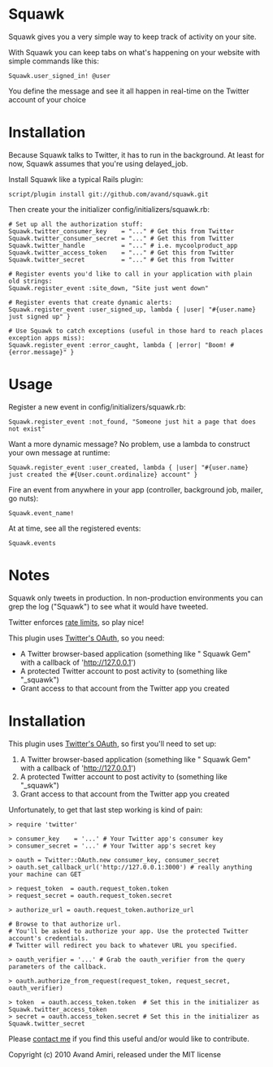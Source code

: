 Squawk
==================

Squawk gives you a very simple way to keep track of activity on your site.

With Squawk you can keep tabs on what's happening on your website with simple commands like this:

    Squawk.user_signed_in! @user

You define the message and see it all happen in real-time on the Twitter account of your choice

Installation
============
Because Squawk talks to Twitter, it has to run in the background. At least for now, Squawk assumes that you're using delayed_job.

Install Squawk like a typical Rails plugin:

    script/plugin install git://github.com/avand/squawk.git

Then create your the initializer config/initializers/squawk.rb:

    # Set up all the authorization stuff:
    Squawk.twitter_consumer_key    = "..." # Get this from Twitter
    Squawk.twitter_consumer_secret = "..." # Get this from Twitter
    Squawk.twitter_handle          = "..." # i.e. mycoolproduct_app
    Squawk.twitter_access_token    = "..." # Get this from Twitter
    Squawk.twitter_secret          = "..." # Get this from Twitter

    # Register events you'd like to call in your application with plain old strings:
    Squawk.register_event :site_down, "Site just went down"

    # Register events that create dynamic alerts:
    Squawk.register_event :user_signed_up, lambda { |user| "#{user.name} just signed up" }

    # Use Squawk to catch exceptions (useful in those hard to reach places exception apps miss):
    Squawk.register_event :error_caught, lambda { |error| "Boom! #{error.message}" }

Usage
=====
    
Register a new event in config/initializers/squawk.rb:

    Squawk.register_event :not_found, "Someone just hit a page that does not exist"

Want a more dynamic message? No problem, use a lambda to construct your own message at runtime:

    Squawk.register_event :user_created, lambda { |user| "#{user.name} just created the #{User.count.ordinalize} account" }

Fire an event from anywhere in your app (controller, background job, mailer, go nuts):

    Squawk.event_name!

At at time, see all the registered events:

    Squawk.events

Notes
=====

Squawk only tweets in production. In non-production environments you can grep the log ("Squawk") to see what it would have tweeted.

Twitter enforces [rate limits](http://apiwiki.twitter.com/Rate-limiting), so play nice!

This plugin uses [Twitter's OAuth](http://dev.twitter.com/pages/oauth_faq), so you need:

* A Twitter browser-based application (something like "<your app name> Squawk Gem" with a callback of 'http://127.0.0.1')
* A protected Twitter account to post activity to (something like "<your app name>_squawk")
* Grant access to that account from the Twitter app you created

Installation
============

This plugin uses [Twitter's OAuth](http://dev.twitter.com/pages/oauth_faq), so first you'll need to set up:

1. A Twitter browser-based application (something like "<your app name> Squawk Gem" with a callback of 'http://127.0.0.1')
2. A protected Twitter account to post activity to (something like "<your app name>_squawk")
3. Grant access to that account from the Twitter app you created

Unfortunately, to get that last step working is kind of pain:

    > require 'twitter'
    
    > consumer_key    = '...' # Your Twitter app's consumer key
    > consumer_secret = '...' # Your Twitter app's secret key
    
    > oauth = Twitter::OAuth.new consumer_key, consumer_secret
    > oauth.set_callback_url('http://127.0.0.1:3000') # really anything your machine can GET
    
    > request_token  = oauth.request_token.token
    > request_secret = oauth.request_token.secret
    
    > authorize_url = oauth.request_token.authorize_url
    
    # Browse to that authorize url.
    # You'll be asked to authorize your app. Use the protected Twitter account's credentials.
    # Twitter will redirect you back to whatever URL you specified.
    
    > oauth_verifier = '...' # Grab the oauth_verifier from the query parameters of the callback.
    
    > oauth.authorize_from_request(request_token, request_secret, oauth_verifier)
    
    > token  = oauth.access_token.token  # Set this in the initializer as Squawk.twitter_access_token
    > secret = oauth.access_token.secret # Set this in the initializer as Squawk.twitter_secret

Please [contact me](http://avandamiri.com/talk_to_me.html) if you find this useful and/or would like to contribute.

Copyright (c) 2010 Avand Amiri, released under the MIT license
